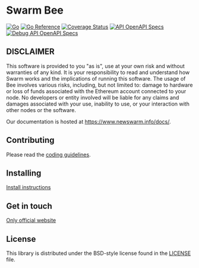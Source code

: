 # Swarm Bee

[![Go](https://github.com/newswarm-lab/new-bee/workflows/Go/badge.svg)](https://github.com/newswarm-lab/new-bee/actions)
[![Go Reference](https://pkg.go.dev/badge/github.com/newswarm-lab/new-bee.svg)](https://pkg.go.dev/github.com/newswarm-lab/new-bee)
[![Coverage Status](https://coveralls.io/repos/github/ethersphere/bee/badge.svg)](https://coveralls.io/github/ethersphere/bee)
[![API OpenAPI Specs](https://img.shields.io/badge/openapi-api-blue)](https://docs.ethswarm.org/api/)
[![Debug API OpenAPI Specs](https://img.shields.io/badge/openapi-debugapi-lightblue)](https://docs.ethswarm.org/debug-api/)


## DISCLAIMER
This software is provided to you "as is", use at your own risk and without warranties of any kind.
It is your responsibility to read and understand how Swarm works and the implications of running this software.
The usage of Bee involves various risks, including, but not limited to:
damage to hardware or loss of funds associated with the Ethereum account connected to your node.
No developers or entity involved will be liable for any claims and damages associated with your use,
inability to use, or your interaction with other nodes or the software.

Our documentation is hosted at https://www.newswarm.info/docs/.

## Contributing

Please read the [coding guidelines](CODING.md).

## Installing

[Install instructions](https://www.newswarm.info/docs/installation/quick-start)

## Get in touch
[Only official website](https://www.newswarm.info/)


## License

This library is distributed under the BSD-style license found in the [LICENSE](LICENSE) file.



